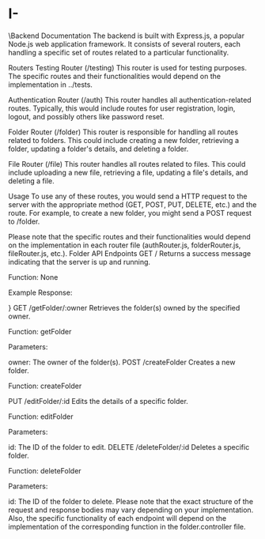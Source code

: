 # I-

\Backend Documentation
The backend is built with Express.js, a popular Node.js web application framework. It consists of several routers, each handling a specific set of routes related to a particular functionality.

Routers
Testing Router (/testing)
This router is used for testing purposes. The specific routes and their functionalities would depend on the implementation in ../tests.

Authentication Router (/auth)
This router handles all authentication-related routes. Typically, this would include routes for user registration, login, logout, and possibly others like password reset.

Folder Router (/folder)
This router is responsible for handling all routes related to folders. This could include creating a new folder, retrieving a folder, updating a folder's details, and deleting a folder.

File Router (/file)
This router handles all routes related to files. This could include uploading a new file, retrieving a file, updating a file's details, and deleting a file.

Usage
To use any of these routes, you would send a HTTP request to the server with the appropriate method (GET, POST, PUT, DELETE, etc.) and the route. For example, to create a new folder, you might send a POST request to /folder.

Please note that the specific routes and their functionalities would depend on the implementation in each router file (authRouter.js, folderRouter.js, fileRouter.js, etc.).
Folder API Endpoints
GET /
Returns a success message indicating that the server is up and running.

Function: None

Example Response:

}
GET /getFolder/:owner
Retrieves the folder(s) owned by the specified owner.

Function: getFolder

Parameters:

owner: The owner of the folder(s).
POST /createFolder
Creates a new folder.

Function: createFolder

PUT /editFolder/:id
Edits the details of a specific folder.

Function: editFolder

Parameters:

id: The ID of the folder to edit.
DELETE /deleteFolder/:id
Deletes a specific folder.

Function: deleteFolder

Parameters:

id: The ID of the folder to delete.
Please note that the exact structure of the request and response bodies may vary depending on your implementation. Also, the specific functionality of each endpoint will depend on the implementation of the corresponding function in the folder.controller file.